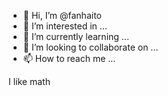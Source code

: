- 👋 Hi, I’m @fanhaito
- 👀 I’m interested in ...
- 🌱 I’m currently learning ...
- 💞️ I’m looking to collaborate on ...
- 📫 How to reach me ...


I like math 

<!---
fanhaito/fanhaito is a ✨ special ✨ repository because its `README.md` (this file) appears on your GitHub profile.
You can click the Preview link to take a look at your changes.
--->
